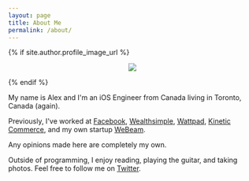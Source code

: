 ```yaml
---
layout: page
title: About Me
permalink: /about/
---
```


{% if site.author.profile_image_url %}
<p align="center">
  <img class="profile-large" src="{{ site.author.profile_image_url }}?size=200">
</p>
{% endif %}

My name is Alex and I'm an iOS Engineer from Canada living in Toronto, Canada (again).

Previously, I've worked at [Facebook](https://www.facebook.com/), [Wealthsimple](https://wealthsimple.com), [Wattpad](https://wattpad.com), [Kinetic Commerce](https://kineticcommerce.com), and my own startup [WeBeam](https://www.producthunt.com/posts/webeam).

Any opinions made here are completely my own.

Outside of programming, I enjoy reading, playing the guitar, and taking photos. Feel free to follow me on [Twitter](https://www.twitter.com/{{site.author.twitter_username}}).
